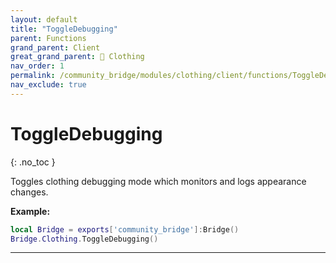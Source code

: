 ```yaml
---
layout: default
title: "ToggleDebugging"
parent: Functions
grand_parent: Client
great_grand_parent: 👔 Clothing
nav_order: 1
permalink: /community_bridge/modules/clothing/client/functions/ToggleDebugging/
nav_exclude: true
---
```


# ToggleDebugging
{: .no_toc }

Toggles clothing debugging mode which monitors and logs appearance changes.

**Example:**
```lua
local Bridge = exports['community_bridge']:Bridge()
Bridge.Clothing.ToggleDebugging()
```

---